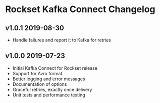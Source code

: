 # Rockset Kafka Connect Changelog

## v1.0.1 2019-08-30
- Handle failures and report it to Kafka for retries

## v1.0.0 2019-07-23
- Initial Kafka Connect for Rockset release
- Support for Avro format
- Better logging and error messages
- Documentation of options
- Graceful retries, exactly once delivery
- Unit tests and performance testing 
